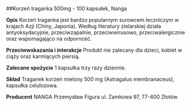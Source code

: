 ##Korzeń traganka 500mg - 100 kapsułek, Nanga

**Opis** Korzeń traganka jest bardzo popularnym surowcem leczniczym w krajach Azji (Chiny, Japonia). Według literatury zielarskiej działa antyoksydacyjnie, przeciwzapalnie, przeciwwirusowo, przeciwalergicznie oraz wspomagająco na odporność. 

**Przeciwwskazania i interakcje** Produkt nie zalecany dla dzieci, kobiet w ciąży oraz karmiących piersią.

**Zalecane spożycie** 1 kapsułka trzy razy dziennie.

**Skład** Traganek korzeń mielony 500 mg (Astragalus membranaceus), kapsułka celulozowa.

**Producent** NANGA Przemysław Figura
ul. Zamkowa 97, 77-400 Złotów